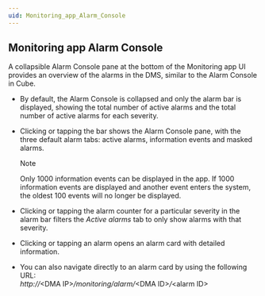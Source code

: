 ```yaml
---
uid: Monitoring_app_Alarm_Console
---
```


## Monitoring app Alarm Console

A collapsible Alarm Console pane at the bottom of the Monitoring app UI provides an overview of the alarms in the DMS, similar to the Alarm Console in Cube.

- By default, the Alarm Console is collapsed and only the alarm bar is displayed, showing the total number of active alarms and the total number of active alarms for each severity.

- Clicking or tapping the bar shows the Alarm Console pane, with the three default alarm tabs: active alarms, information events and masked alarms.

    > [!NOTE]
    > Only 1000 information events can be displayed in the app. If 1000 information events are displayed and another event enters the system, the oldest 100 events will no longer be displayed.

- Clicking or tapping the alarm counter for a particular severity in the alarm bar filters the *Active alarms* tab to only show alarms with that severity.

- Clicking or tapping an alarm opens an alarm card with detailed information.

- You can also navigate directly to an alarm card by using the following URL:
<br>*http://*\<DMA IP>*/monitoring/alarm/*\<DMA ID>*/*\<alarm ID>
